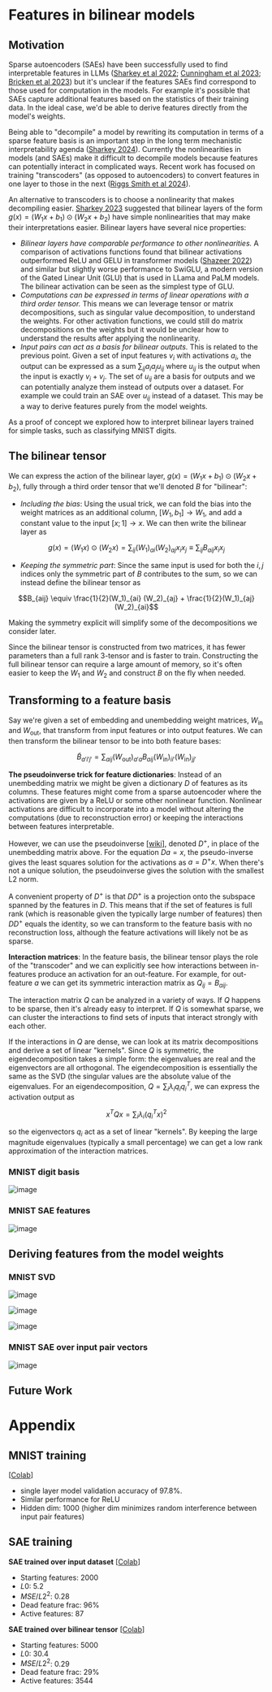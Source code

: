 # Features in bilinear models

## Motivation
Sparse autoencoders (SAEs) have been successfully used to find interpretable features in LLMs ([Sharkey et al 2022](https://www.alignmentforum.org/posts/z6QQJbtpkEAX3Aojj/interim-research-report-taking-features-out-of-superposition); [Cunningham et al 2023](https://arxiv.org/abs/2309.08600); [Bricken et al 2023](https://transformer-circuits.pub/2023/monosemantic-features/index.html#appendix-feature-ablations)) but it's unclear if the features SAEs find correspond to those used for computation in the models. For example it's possible that SAEs capture additional features based on the statistics of their training data. In the ideal case, we'd be able to derive features directly from the model's weights. 

Being able to "decompile" a model by rewriting its computation in terms of a sparse feature basis is an important step in the long term mechanistic interpretability agenda ([Sharkey 2024](https://www.alignmentforum.org/posts/64MizJXzyvrYpeKqm/sparsify-a-mechanistic-interpretability-research-agenda)). Currently the nonlinearities in models (and SAEs) make it difficult to decompile models because features can potentially interact in complicated ways. Recent work has focused on training "transcoders" (as opposed to autoencoders) to convert features in one layer to those in the next ([Riggs Smith et al 2024](https://www.alignmentforum.org/posts/7fxusXdkMNmAhkAfc/finding-sparse-linear-connections-between-features-in-llms)). 

An alternative to transcoders is to choose a nonlinearity that makes decompiling easier. [Sharkey 2023](https://arxiv.org/abs/2305.03452) suggested that bilinear layers of the form $g(x) = (W_1 x + b_1) \odot (W_2 x + b_2)$ have simple nonlinearities that may make their interpretations easier. Bilinear layers have several nice properties:
  - _Bilinear layers have comparable performance to other nonlinearities._ A comparison of activations functions found that bilinear activations outperformed ReLU and GELU in transformer models ([Shazeer 2022](https://arxiv.org/abs/2002.05202)) and similar but slightly worse performance to SwiGLU, a modern version of the Gated Linear Unit (GLU) that is used in LLama and PaLM models. The bilinear activation can be seen as the simplest type of GLU.
  - _Computations can be expressed in terms of linear operations with a third order tensor._ This means we can leverage tensor or matrix decompositions, such as singular value decomposition, to understand the weights. For other activation functions, we could still do matrix decompositions on the weights but it would be unclear how to understand the results after applying the nonlinearity. 
  - _Input pairs can act as a basis for bilinear outputs._ This is related to the previous point. Given a set of input features ${v_i}$ with activations ${a_i}$, the output can be expressed as a sum $\sum_{ij} a_i a_j u_{ij}$ where $u_{ij}$ is the output when the input is exactly $v_i + v_j$. The set of ${u_{ij}}$ are a basis for outputs and we can potentially analyze them instead of outputs over a dataset. For example we could train an SAE over $u_{ij}$ instead of a dataset. This may be a way to derive features purely from the model weights.

As a proof of concept we explored how to interpret bilinear layers trained for simple tasks, such as classifying MNIST digits. 

## The bilinear tensor
We can express the action of the bilinear layer, $g(x) = (W_1 x + b_1) \odot (W_2 x + b_2)$, fully through a third order tensor that we'll denoted $B$ for "bilinear":
  - _Including the bias_: Using the usual trick, we can fold the bias into the weight matrices as an additional column, $[W_1, b_1]\rightarrow W_1$, and add a constant value to the input $[x; 1]\rightarrow x$. We can then write the bilinear layer as
```math
g(x) = (W_1 x)\odot(W_2 x) = \sum_{ij} (W_1)_{ai}(W_2)_{aj} x_i x_j \equiv \sum_{ij} B_{aij} x_i x_j
```
  - _Keeping the symmetric part_: Since the same input is used for both the $i,j$ indices only the symmetric part of $B$ contributes to the sum, so we can instead define the bilinear tensor as 
```math
B_{aij} \equiv \frac{1}{2}(W_1)_{ai} (W_2)_{aj} + \frac{1}{2}(W_1)_{aj}(W_2)_{ai}
```
Making the symmetry explicit will simplify some of the decompositions we consider later. 

Since the bilinear tensor is constructed from two matrices, it has fewer parameters than a full rank 3-tensor and is faster to train. Constructing the full bilinear tensor can require a large amount of memory, so it's often easier to keep the $W_1$ and $W_2$ and construct $B$ on the fly when needed. 

## Transforming to a feature basis
Say we're given a set of embedding and unembedding weight matrices, $W_\text{in}$ and $W_\text{out}$, that transform from input features or into output features. We can then transform the bilinear tensor to be into both feature bases:
```math
\tilde{B}_{a'i'j'} = \sum_{aij} (W_\text{out})_{a'a} B_{aij} (W_\text{in})_{i i'}(W_\text{in})_{j j'}
```
**The pseudoinverse trick for feature dictionaries**: Instead of an unembedding matrix we might be given a dictionary $D$ of features as its columns. These features might come from a sparse autoencoder where the activations are given by a ReLU or some other nonlinear function. Nonlinear activations are difficult to incorporate into a model without altering the computations (due to reconstruction error) or keeping the interactions between features interpretable.

However, we can use the pseudoinverse [[wiki](https://en.wikipedia.org/wiki/Moore%E2%80%93Penrose_inverse)], denoted $D^+$, in place of the unembedding matrix above. For the equation $D a = x$, the pseudo-inverse gives the least squares solution for the activations as $a = D^+ x$. When there's not a unique solution, the pseudoinverse gives the solution with the smallest L2 norm. 

A convenient property of $D^+$ is that $D D^+$ is a projection onto the subspace spanned by the features in $D$. This means that if the set of features is full rank (which is reasonable given the typically large number of features) then $D D^+$ equals the identity, so we can transform to the feature basis with no reconstruction loss, although the feature activations will likely not be as sparse. 

**Interaction matrices**: In the feature basis, the bilinear tensor plays the role of the "transcoder" and we can explicitly see how interactions between in-features produce an activation for an out-feature. For example, for out-feature $a$ we can get its symmetric interaction matrix as $Q_{ij} = B_{aij}$. 

The interaction matrix $Q$ can be analyzed in a variety of ways. If $Q$ happens to be sparse, then it's already easy to interpret. If $Q$ is somewhat sparse, we can cluster the interactions to find sets of inputs that interact strongly with each other. 

If the interactions in $Q$ are dense, we can look at its matrix decompositions and derive a set of linear "kernels". Since $Q$ is symmetric, the eigendecomposition takes a simple form: the eigenvalues are real and the eigenvectors are all orthogonal. The eigendecomposition is essentially the same as the SVD (the singular values are the absolute value of the eigenvalues. For an eigendecomposition, $Q = \sum_i \lambda_i q_i q_i^T$, we can express the activation output as
```math
x^T Q x = \sum_i \lambda_i (q_i^T x)^2
```
so the eigenvectors $q_i$ act as a set of linear "kernels". By keeping the large magnitude eigenvalues (typically a small percentage) we can get a low rank approximation of the interaction matrices. 

### MNIST digit basis

![image](/images/MNIST_digit_basis_1K.png)

### MNIST SAE features

![image](/images/MNIST_SAE_dataset_relu.png)

## Deriving features from the model weights

### MNIST SVD

![image](/images/MNIST_svd_features_1K.png)

![image](/images/MNIST_topk_bottleneck_accuracy_1K.png)

![image](/images/MNIST_best_match_similarity_1K.png)


### MNIST SAE over input pair vectors

![image](/images/MNIST_SAE_btensor_relu.png)

## Future Work

# Appendix 

## MNIST training
[[Colab](https://colab.research.google.com/drive/12sE0jLTgY4_77ia7gRdCOo8-e52mJXRx?usp=sharing)]
- single layer model validation accuracy of 97.8%.
- Similar performance for ReLU
- Hidden dim: 1000 (higher dim minimizes random interference between input pair features)

## SAE training
**SAE trained over input dataset** [[Colab](https://colab.research.google.com/drive/19H1a_qy_RkqWzwV8i4W2gnuV3HwB1fhR?usp=sharing)]
- Starting features: 2000
- $L0$: 5.2
- $MSE/L2^2$: 0.28
- Dead feature frac: 96%
- Active features: 87

**SAE trained over bilinear tensor** [[Colab](https://colab.research.google.com/drive/1UCrpT-zod4ylPMaaqmz2BYrvYZYA_ndP?usp=sharing)]
- Starting features: 5000
- $L0$: 30.4
- $MSE/L2^2$: 0.29
- Dead feature frac: 29%
- Active features: 3544


